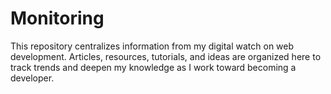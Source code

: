 # Monitoring
This repository centralizes information from my digital watch on web development. Articles, resources, tutorials, and ideas are organized here to track trends and deepen my knowledge as I work toward becoming a developer.

